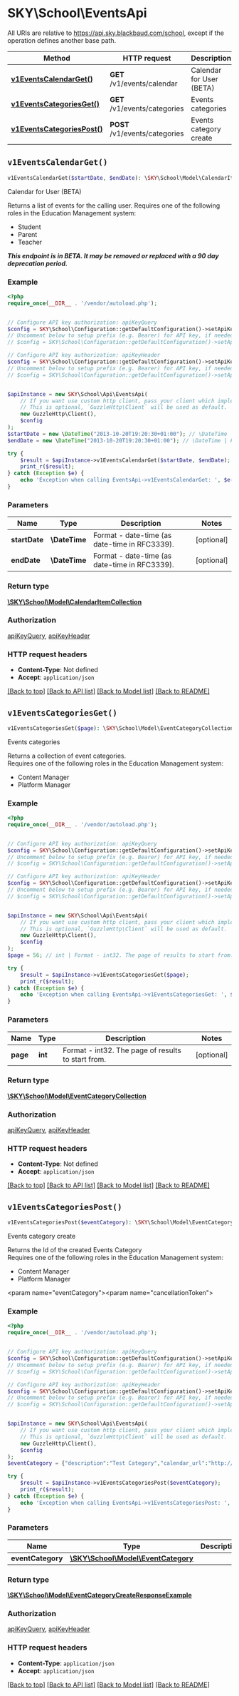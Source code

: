 # SKY\School\EventsApi

All URIs are relative to https://api.sky.blackbaud.com/school, except if the operation defines another base path.

| Method | HTTP request | Description |
| ------------- | ------------- | ------------- |
| [**v1EventsCalendarGet()**](EventsApi.md#v1EventsCalendarGet) | **GET** /v1/events/calendar | Calendar for User (BETA) |
| [**v1EventsCategoriesGet()**](EventsApi.md#v1EventsCategoriesGet) | **GET** /v1/events/categories | Events categories |
| [**v1EventsCategoriesPost()**](EventsApi.md#v1EventsCategoriesPost) | **POST** /v1/events/categories | Events category create |


## `v1EventsCalendarGet()`

```php
v1EventsCalendarGet($startDate, $endDate): \SKY\School\Model\CalendarItemCollection
```

Calendar for User (BETA)

Returns a list of events for the calling user.  Requires one of the following roles in the Education Management system:  <ul><li>Student</li><li>Parent</li><li>Teacher</li></ul>  ***This endpoint is in BETA. It may be removed or replaced with a 90 day deprecation period.***

### Example

```php
<?php
require_once(__DIR__ . '/vendor/autoload.php');


// Configure API key authorization: apiKeyQuery
$config = SKY\School\Configuration::getDefaultConfiguration()->setApiKey('subscription-key', 'YOUR_API_KEY');
// Uncomment below to setup prefix (e.g. Bearer) for API key, if needed
// $config = SKY\School\Configuration::getDefaultConfiguration()->setApiKeyPrefix('subscription-key', 'Bearer');

// Configure API key authorization: apiKeyHeader
$config = SKY\School\Configuration::getDefaultConfiguration()->setApiKey('Bb-Api-Subscription-Key', 'YOUR_API_KEY');
// Uncomment below to setup prefix (e.g. Bearer) for API key, if needed
// $config = SKY\School\Configuration::getDefaultConfiguration()->setApiKeyPrefix('Bb-Api-Subscription-Key', 'Bearer');


$apiInstance = new SKY\School\Api\EventsApi(
    // If you want use custom http client, pass your client which implements `GuzzleHttp\ClientInterface`.
    // This is optional, `GuzzleHttp\Client` will be used as default.
    new GuzzleHttp\Client(),
    $config
);
$startDate = new \DateTime("2013-10-20T19:20:30+01:00"); // \DateTime | Format - date-time (as date-time in RFC3339).
$endDate = new \DateTime("2013-10-20T19:20:30+01:00"); // \DateTime | Format - date-time (as date-time in RFC3339).

try {
    $result = $apiInstance->v1EventsCalendarGet($startDate, $endDate);
    print_r($result);
} catch (Exception $e) {
    echo 'Exception when calling EventsApi->v1EventsCalendarGet: ', $e->getMessage(), PHP_EOL;
}
```

### Parameters

| Name | Type | Description  | Notes |
| ------------- | ------------- | ------------- | ------------- |
| **startDate** | **\DateTime**| Format - date-time (as date-time in RFC3339). | [optional] |
| **endDate** | **\DateTime**| Format - date-time (as date-time in RFC3339). | [optional] |

### Return type

[**\SKY\School\Model\CalendarItemCollection**](../Model/CalendarItemCollection.md)

### Authorization

[apiKeyQuery](../../README.md#apiKeyQuery), [apiKeyHeader](../../README.md#apiKeyHeader)

### HTTP request headers

- **Content-Type**: Not defined
- **Accept**: `application/json`

[[Back to top]](#) [[Back to API list]](../../README.md#endpoints)
[[Back to Model list]](../../README.md#models)
[[Back to README]](../../README.md)

## `v1EventsCategoriesGet()`

```php
v1EventsCategoriesGet($page): \SKY\School\Model\EventCategoryCollection
```

Events categories

Returns a collection of event categories.<br />  Requires one of the following roles in the Education Management system:  <ul><li>Content Manager</li><li>Platform Manager</li></ul>

### Example

```php
<?php
require_once(__DIR__ . '/vendor/autoload.php');


// Configure API key authorization: apiKeyQuery
$config = SKY\School\Configuration::getDefaultConfiguration()->setApiKey('subscription-key', 'YOUR_API_KEY');
// Uncomment below to setup prefix (e.g. Bearer) for API key, if needed
// $config = SKY\School\Configuration::getDefaultConfiguration()->setApiKeyPrefix('subscription-key', 'Bearer');

// Configure API key authorization: apiKeyHeader
$config = SKY\School\Configuration::getDefaultConfiguration()->setApiKey('Bb-Api-Subscription-Key', 'YOUR_API_KEY');
// Uncomment below to setup prefix (e.g. Bearer) for API key, if needed
// $config = SKY\School\Configuration::getDefaultConfiguration()->setApiKeyPrefix('Bb-Api-Subscription-Key', 'Bearer');


$apiInstance = new SKY\School\Api\EventsApi(
    // If you want use custom http client, pass your client which implements `GuzzleHttp\ClientInterface`.
    // This is optional, `GuzzleHttp\Client` will be used as default.
    new GuzzleHttp\Client(),
    $config
);
$page = 56; // int | Format - int32. The page of results to start from.

try {
    $result = $apiInstance->v1EventsCategoriesGet($page);
    print_r($result);
} catch (Exception $e) {
    echo 'Exception when calling EventsApi->v1EventsCategoriesGet: ', $e->getMessage(), PHP_EOL;
}
```

### Parameters

| Name | Type | Description  | Notes |
| ------------- | ------------- | ------------- | ------------- |
| **page** | **int**| Format - int32. The page of results to start from. | [optional] |

### Return type

[**\SKY\School\Model\EventCategoryCollection**](../Model/EventCategoryCollection.md)

### Authorization

[apiKeyQuery](../../README.md#apiKeyQuery), [apiKeyHeader](../../README.md#apiKeyHeader)

### HTTP request headers

- **Content-Type**: Not defined
- **Accept**: `application/json`

[[Back to top]](#) [[Back to API list]](../../README.md#endpoints)
[[Back to Model list]](../../README.md#models)
[[Back to README]](../../README.md)

## `v1EventsCategoriesPost()`

```php
v1EventsCategoriesPost($eventCategory): \SKY\School\Model\EventCategoryCreateResponseExample
```

Events category create

Returns the Id of the created Events Category<br />  Requires one of the following roles in the Education Management system:  <ul><li>Content Manager</li><li>Platform Manager</li></ul><param name=\"eventCategory\"></param><param name=\"cancellationToken\"></param>

### Example

```php
<?php
require_once(__DIR__ . '/vendor/autoload.php');


// Configure API key authorization: apiKeyQuery
$config = SKY\School\Configuration::getDefaultConfiguration()->setApiKey('subscription-key', 'YOUR_API_KEY');
// Uncomment below to setup prefix (e.g. Bearer) for API key, if needed
// $config = SKY\School\Configuration::getDefaultConfiguration()->setApiKeyPrefix('subscription-key', 'Bearer');

// Configure API key authorization: apiKeyHeader
$config = SKY\School\Configuration::getDefaultConfiguration()->setApiKey('Bb-Api-Subscription-Key', 'YOUR_API_KEY');
// Uncomment below to setup prefix (e.g. Bearer) for API key, if needed
// $config = SKY\School\Configuration::getDefaultConfiguration()->setApiKeyPrefix('Bb-Api-Subscription-Key', 'Bearer');


$apiInstance = new SKY\School\Api\EventsApi(
    // If you want use custom http client, pass your client which implements `GuzzleHttp\ClientInterface`.
    // This is optional, `GuzzleHttp\Client` will be used as default.
    new GuzzleHttp\Client(),
    $config
);
$eventCategory = {"description":"Test Category","calendar_url":"http://www.example.com/calendar/test_calendar.ics","include_brief_description":true,"include_long_description":false,"public":true,"roles":[12345]}; // \SKY\School\Model\EventCategory

try {
    $result = $apiInstance->v1EventsCategoriesPost($eventCategory);
    print_r($result);
} catch (Exception $e) {
    echo 'Exception when calling EventsApi->v1EventsCategoriesPost: ', $e->getMessage(), PHP_EOL;
}
```

### Parameters

| Name | Type | Description  | Notes |
| ------------- | ------------- | ------------- | ------------- |
| **eventCategory** | [**\SKY\School\Model\EventCategory**](../Model/EventCategory.md)|  | [optional] |

### Return type

[**\SKY\School\Model\EventCategoryCreateResponseExample**](../Model/EventCategoryCreateResponseExample.md)

### Authorization

[apiKeyQuery](../../README.md#apiKeyQuery), [apiKeyHeader](../../README.md#apiKeyHeader)

### HTTP request headers

- **Content-Type**: `application/json`
- **Accept**: `application/json`

[[Back to top]](#) [[Back to API list]](../../README.md#endpoints)
[[Back to Model list]](../../README.md#models)
[[Back to README]](../../README.md)

